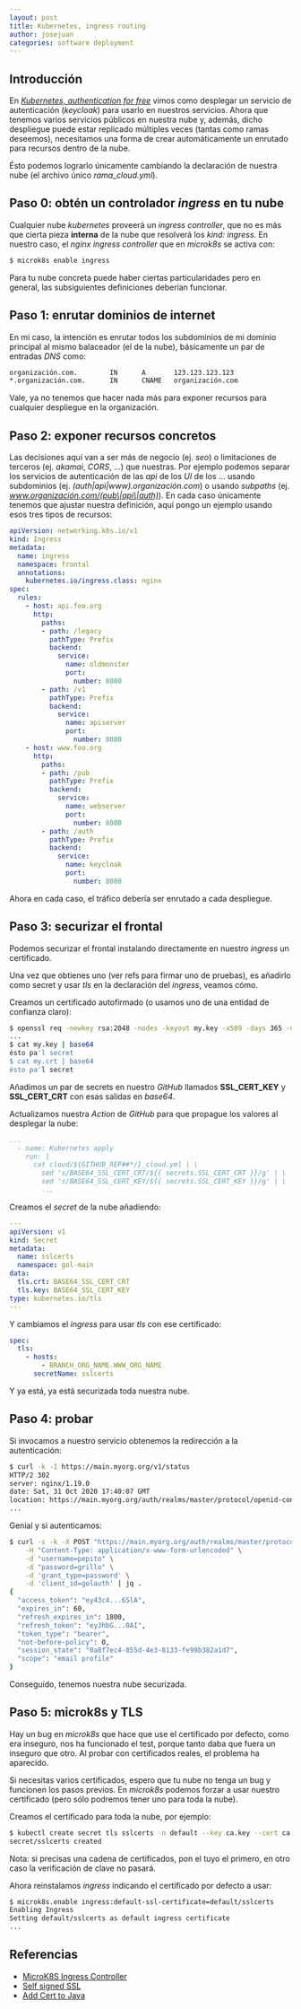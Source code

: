 ```yaml
---
layout: post
title: Kubernetes, ingress routing
author: josejuan
categories: software deployment
---
```


## Introducción

En <a href="2020-10-02-kubernetes-authentication-for-free.html">*Kubernetes, authentication for free*</a> vimos como desplegar un servicio de autenticación (*keycloak*) para usarlo en nuestros servicios. Ahora que tenemos varios servicios públicos en nuestra nube y, además, dicho despliegue puede estar replicado múltiples veces (tantas como ramas deseemos), necesitamos una forma de crear automáticamente un enrutado para recursos dentro de la nube.

Ésto podemos lograrlo únicamente cambiando la declaración de nuestra nube (el archivo único *rama_cloud.yml*).

## Paso 0: obtén un controlador *ingress* en tu nube

Cualquier nube *kubernetes* proveerá un *ingress controller*, que no es más que cierta pieza **interna** de la nube que resolverá los *kind: ingress*. En nuestro caso, el *nginx ingress controller* que en *microk8s* se activa con:

```bash
$ microk8s enable ingress
```

Para tu nube concreta puede haber ciertas particularidades pero en general, las subsiguientes definiciones deberían funcionar.

## Paso 1: enrutar dominios de internet

En mi caso, la intención es enrutar todos los subdominios de mi dominio principal al mismo balaceador (el de la nube), básicamente un par de entradas *DNS* como:

```bash
organización.com.        IN      A       123.123.123.123
*.organización.com.      IN      CNAME   organización.com
```

Vale, ya no tenemos que hacer nada más para exponer recursos para cualquier despliegue en la organización.

## Paso 2: exponer recursos concretos

Las decisiones aquí van a ser más de negocio (ej. *seo*) o limitaciones de terceros (ej. *akamai*, *CORS*, ...) que nuestras. Por ejemplo podemos separar los servicios de autenticación de las *api* de los *UI* de los ... usando subdominios (ej. *(auth\|api\|www).organización.com*) o usando *subpaths* (ej. *www.organización.com/(pub\|api\|auth)*). En cada caso únicamente tenemos que ajustar nuestra definición, aquí pongo un ejemplo usando esos tres tipos de recursos:

```yaml
apiVersion: networking.k8s.io/v1
kind: Ingress
metadata:
  name: ingress
  namespace: frontal
  annotations:
    kubernetes.io/ingress.class: nginx
spec:
  rules:
    - host: api.foo.org
      http:
        paths:
        - path: /legacy
          pathType: Prefix
          backend:
            service:
              name: oldmonster
              port:
                number: 8080
        - path: /v1
          pathType: Prefix
          backend:
            service:
              name: apiserver
              port:
                number: 8080
    - host: www.foo.org
      http:
        paths:
        - path: /pub
          pathType: Prefix
          backend:
            service:
              name: webserver
              port:
                number: 8080
        - path: /auth
          pathType: Prefix
          backend:
            service:
              name: keycloak
              port:
                number: 8080
```

Ahora en cada caso, el tráfico debería ser enrutado a cada despliegue.

## Paso 3: securizar el frontal

Podemos securizar el frontal instalando directamente en nuestro *ingress* un certificado.

Una vez que obtienes uno (ver refs para firmar uno de pruebas), es añadirlo como secret y usar *tls* en la declaración del *ingress*, veamos cómo.

Creamos un certificado autofirmado (o usamos uno de una entidad de confianza claro):

```bash
$ openssl req -newkey rsa:2048 -nodes -keyout my.key -x509 -days 365 -out my.crt
...
$ cat my.key | base64
ésto pa'l secret
$ cat my.crt | base64
ésto pa'l secret
```

Añadimos un par de secrets en nuestro *GitHub* llamados **SSL_CERT_KEY** y **SSL_CERT_CRT** con esas salidas en *base64*.

Actualizamos nuestra *Action* de *GitHub* para que propague los valores al desplegar la nube:

```yaml
...
  - name: Kubernetes apply
    run: |
      cat cloud/${GITHUB_REF##*/}_cloud.yml | \
        sed 's/BASE64_SSL_CERT_CRT/${{ secrets.SSL_CERT_CRT }}/g' | \
        sed 's/BASE64_SSL_CERT_KEY/${{ secrets.SSL_CERT_KEY }}/g' | \
        ...
```

Creamos el *secret* de la nube añadiendo:

```yaml
---
apiVersion: v1
kind: Secret
metadata:
  name: sslcerts
  namespace: gol-main
data:
  tls.crt: BASE64_SSL_CERT_CRT
  tls.key: BASE64_SSL_CERT_KEY
type: kubernetes.io/tls
---
```

Y cambiamos el *ingress* para usar *tls* con ese certificado:

```yaml
spec:
  tls:
    - hosts:
        - BRANCH_ORG_NAME.WWW_ORG_NAME
      secretName: sslcerts
```

Y ya está, ya está securizada toda nuestra nube.

## Paso 4: probar

Si invocamos a nuestro servicio obtenemos la redirección a la autenticación:

```bash
$ curl -k -I https://main.myorg.org/v1/status
HTTP/2 302
server: nginx/1.19.0
date: Sat, 31 Oct 2020 17:40:07 GMT
location: https://main.myorg.org/auth/realms/master/protocol/openid-connect/auth?response_type=code&client_id=golauth&redirect_uri=https%3A%2F%2Fmain.myorg.org%3A0%2Fv1%2Fstatus&state=69e3f27b-8601-4544-b677-ba6b97763a24&login=true&scope=openid
...
```

Genial y si autenticamos:

```bash
$ curl -s -k -X POST "https://main.myorg.org/auth/realms/master/protocol/openid-connect/token" \
    -H "Content-Type: application/x-www-form-urlencoded" \
    -d "username=pepito" \
    -d "password=grillo" \
    -d 'grant_type=password' \
    -d 'client_id=golauth' | jq .
{
  "access_token": "ey43c4...6SlA",
  "expires_in": 60,
  "refresh_expires_in": 1800,
  "refresh_token": "eyJhbG...0AI",
  "token_type": "bearer",
  "not-before-policy": 0,
  "session_state": "0a8f7ec4-855d-4e3-8133-fe99b382a1d7",
  "scope": "email profile"
}
```

Conseguido, tenemos nuestra nube securizada.

## Paso 5: microk8s y TLS

Hay un bug en *microk8s* que hace que use el certificado por defecto, como era inseguro, nos ha funcionado el test, porque tanto daba que fuera un inseguro que otro. Al probar con certificados reales, el problema ha aparecido.

Si necesitas varios certificados, espero que tu nube no tenga un bug y funcionen los pasos previos. En *microk8s* podemos forzar a usar nuestro certificado (pero sólo podremos tener uno para toda la nube).

Creamos el certificado para toda la nube, por ejemplo:

```bash
$ kubectl create secret tls sslcerts -n default --key ca.key --cert ca.crt
secret/sslcerts created
```

Nota: si precisas una cadena de certificados, pon el tuyo el primero, en otro caso la verificación de clave no pasará.

Ahora reinstalamos *ingress* indicando el certificado por defecto a usar:

```bash
$ microk8s.enable ingress:default-ssl-certificate=default/sslcerts
Enabling Ingress
Setting default/sslcerts as default ingress certificate
...
```



## Referencias

* <a href="https://microk8s.io/docs/addon-ingress">MicroK8S Ingress Controller</a>
* <a href="https://www.ibm.com/support/knowledgecenter/SSMNED_2018/com.ibm.apic.cmc.doc/task_apionprem_gernerate_self_signed_openSSL.html">Self signed SSL</a>
* <a href="https://wp.dejvino.com/2014/09/adding-certificates-to-java-keystore/">Add Cert to Java</a>

